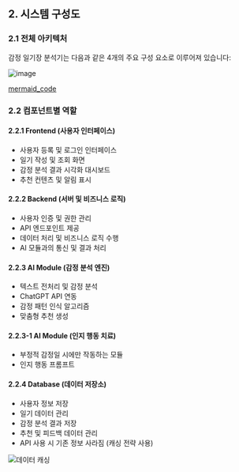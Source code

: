 ## 2. 시스템 구성도

### 2.1 전체 아키텍처

감정 일기장 분석기는 다음과 같은 4개의 주요 구성 요소로 이루어져 있습니다:

![image](https://drop.nodove.com/-3nh5K7FiDk/pasted-2025-04-09T081848.285Z.png)

[mermaid_code](https://drop.nodove.com/-Va3tpGTtL2/pasted-2025-04-09T081927.123Z.txt)



### 2.2 컴포넌트별 역할

#### 2.2.1 Frontend (사용자 인터페이스)

- 사용자 등록 및 로그인 인터페이스
- 일기 작성 및 조회 화면
- 감정 분석 결과 시각화 대시보드
- 추천 컨텐츠 및 알림 표시


#### 2.2.2 Backend (서버 및 비즈니스 로직)

- 사용자 인증 및 권한 관리
- API 엔드포인트 제공
- 데이터 처리 및 비즈니스 로직 수행
- AI 모듈과의 통신 및 결과 처리


#### 2.2.3 AI Module (감정 분석 엔진)

- 텍스트 전처리 및 감정 분석
- ChatGPT API 연동
- 감정 패턴 인식 알고리즘
- 맞춤형 추천 생성

#### 2.2.3-1 AI Module (인지 행동 치료)
- 부정적 감정일 시에만 작동하는 모듈
- 인지 행동 프롬프트


#### 2.2.4 Database (데이터 저장소)

- 사용자 정보 저장
- 일기 데이터 관리
- 감정 분석 결과 저장
- 추천 및 피드백 데이터 관리
- API 사용 시 기존 정보 사라짐 (캐싱 전략 사용)
  
![데이터 캐싱](https://drop.nodove.com/-YmMsjm5Tww/pasted-2025-04-09T083744.441Z.png)

